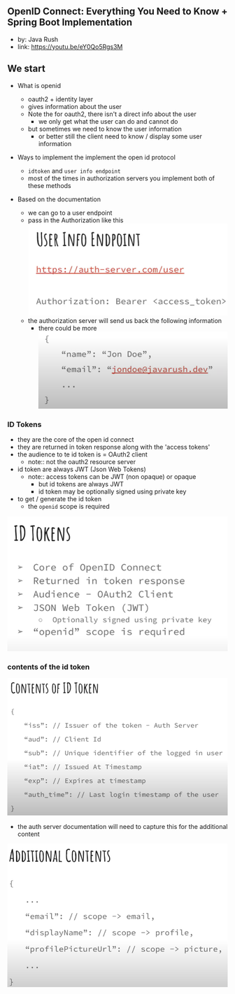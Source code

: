 ## OpenID Connect: Everything You Need to Know + Spring Boot Implementation
- by: Java Rush
- link: https://youtu.be/eY0Qo5Rgs3M


## We start
- What is openid
  - oauth2 + identity layer
  - gives information about the user 
  - Note the for oauth2, there isn't a direct info about the user
    - we only get what the user can do and cannot do
  - but sometimes we need to know the user information
    - or better still the client need to know / display some user information

- Ways to implement the implement the open id protocol
  - `idtoken` and `user info endpoint`
  - most of the times in authorization servers you implement both of these methods

- Based on the documentation
  - we can go to a user endpoint
  - pass in the Authorization like this
  ![./images/userinfo.png](./images/userinfo.png)
  - the authorization server will send us back the following information
    - there could be more
    ![./images/sampleresponse.png](./images/sampleresponse.png)

### ID Tokens
- they are the core of the open id connect
- they are returned in token response along with the 'access tokens'
- the audience to te id token is = OAuth2 client
  - note:: not the oauth2 resource server
- id token are always JWT (Json Web Tokens)
  - note:: access tokens can be JWT (non opaque) or opaque
    - but id tokens are always JWT
    - id token may be optionally signed using private key
- to get / generate the id token
  - the `openid` scope is required

![./images/idtokenoverview.png](./images/idtokenoverview.png)

### contents of the id token

![./images/conentofidtoken.png](./images/conentofidtoken.png)

- the auth server documentation will need to capture this for the additional content

![./images/additionalContent.png](./images/additionalContent.png)

